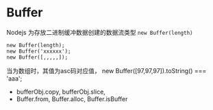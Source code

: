# Buffer


Nodejs 为存放二进制缓冲数据创建的数据流类型 `new Buffer(length)`

    new Buffer(length);
    new Buffer('xxxxxx');
    new Buffer([,,,,,]);

当为数组时，其值为asc码对应值， new Buffer([97,97,97]).toString() === 'aaa';


- bufferObj.copy, bufferObj.slice,
- Buffer.from, Buffer.alloc, Buffer.isBuffer
